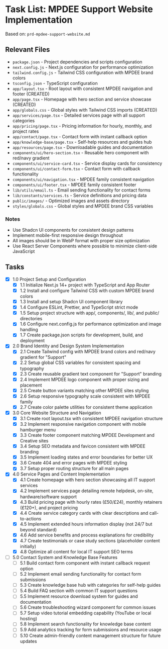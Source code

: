 # Task List: MPDEE Support Website Implementation

Based on: `prd-mpdee-support-website.md`

## Relevant Files

- `package.json` - Project dependencies and scripts configuration
- `next.config.js` - Next.js configuration for performance optimization
- `tailwind.config.js` - Tailwind CSS configuration with MPDEE brand colors
- `tsconfig.json` - TypeScript configuration
- `app/layout.tsx` - Root layout with consistent MPDEE navigation and footer (CREATED)
- `app/page.tsx` - Homepage with hero section and service showcase (CREATED)
- `app/globals.css` - Global styles with Tailwind CSS imports (CREATED)
- `app/services/page.tsx` - Detailed services page with all support categories
- `app/pricing/page.tsx` - Pricing information for hourly, monthly, and project rates
- `app/contact/page.tsx` - Contact form with instant callback option
- `app/knowledge-base/page.tsx` - Self-help resources and guides hub
- `app/resources/page.tsx` - Downloadable guides and documentation
- `components/ui/hero-section.tsx` - Reusable hero component with red/navy gradient
- `components/ui/service-card.tsx` - Service display cards for consistency
- `components/ui/contact-form.tsx` - Contact form with callback functionality
- `components/ui/navigation.tsx` - MPDEE family consistent navigation
- `components/ui/footer.tsx` - MPDEE family consistent footer
- `lib/utils/email.ts` - Email sending functionality for contact forms
- `lib/constants/services.ts` - Service definitions and pricing data
- `public/images/` - Optimized images and assets directory
- `styles/globals.css` - Global styles and MPDEE brand CSS variables

### Notes

- Use Shadcn UI components for consistent design patterns
- Implement mobile-first responsive design throughout
- All images should be in WebP format with proper size optimization
- Use React Server Components where possible to minimize client-side JavaScript

## Tasks

- [x] 1.0 Project Setup and Configuration
  - [x] 1.1 Initialize Next.js 14+ project with TypeScript and App Router
  - [x] 1.2 Install and configure Tailwind CSS with custom MPDEE brand colors
  - [x] 1.3 Install and setup Shadcn UI component library
  - [x] 1.4 Configure ESLint, Prettier, and TypeScript strict mode
  - [x] 1.5 Setup project structure with app/, components/, lib/, and public/ directories
  - [x] 1.6 Configure next.config.js for performance optimization and image handling
  - [x] 1.7 Create package.json scripts for development, build, and deployment

- [x] 2.0 Brand Identity and Design System Implementation
  - [x] 2.1 Create Tailwind config with MPDEE brand colors and red/navy gradient for "Support"
  - [x] 2.2 Setup global CSS variables for consistent spacing and typography
  - [x] 2.3 Create reusable gradient text component for "Support" branding
  - [x] 2.4 Implement MPDEE logo component with proper sizing and placement
  - [x] 2.5 Create button variants matching other MPDEE sites styling
  - [x] 2.6 Setup responsive typography scale consistent with MPDEE family
  - [x] 2.7 Create color palette utilities for consistent theme application

- [x] 3.0 Core Website Structure and Navigation
  - [x] 3.1 Create root layout.tsx with consistent MPDEE navigation structure
  - [x] 3.2 Implement responsive navigation component with mobile hamburger menu
  - [x] 3.3 Create footer component matching MPDEE Development and Creative sites
  - [x] 3.4 Setup SEO metadata and favicon consistent with MPDEE branding
  - [x] 3.5 Implement loading states and error boundaries for better UX
  - [x] 3.6 Create 404 and error pages with MPDEE styling
  - [x] 3.7 Setup proper routing structure for all main pages

- [x] 4.0 Service Pages and Content Implementation
  - [x] 4.1 Create homepage with hero section showcasing all IT support services
  - [x] 4.2 Implement services page detailing remote helpdesk, on-site, hardware/software support
  - [x] 4.3 Build pricing page with hourly rates (£50/£24), monthly retainers (£120+), and project pricing
  - [x] 4.4 Create service category cards with clear descriptions and call-to-actions
  - [x] 4.5 Implement extended hours information display (not 24/7 but beyond standard)
  - [x] 4.6 Add service benefits and process explanations for credibility
  - [x] 4.7 Create testimonials or case study sections (placeholder content initially)
  - [x] 4.8 Optimize all content for local IT support SEO terms

- [ ] 5.0 Contact System and Knowledge Base Features
  - [ ] 5.1 Build contact form component with instant callback request option
  - [ ] 5.2 Implement email sending functionality for contact form submissions
  - [ ] 5.3 Create knowledge base hub with categories for self-help guides
  - [ ] 5.4 Build FAQ section with common IT support questions
  - [ ] 5.5 Implement resource download system for guides and documentation
  - [ ] 5.6 Create troubleshooting wizard component for common issues
  - [ ] 5.7 Setup video tutorial embedding capability (YouTube or local hosting)
  - [ ] 5.8 Implement search functionality for knowledge base content
  - [ ] 5.9 Add analytics tracking for form submissions and resource usage
  - [ ] 5.10 Create admin-friendly content management structure for future updates
